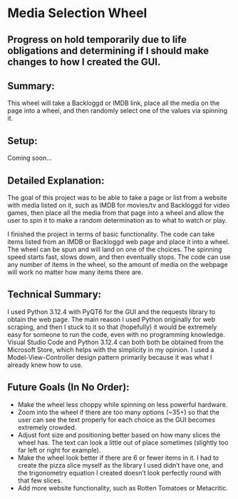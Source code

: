# Media Selection Wheel

## Progress on hold temporarily due to life obligations and determining if I should make changes to how I created the GUI.


## Summary:
This wheel will take a Backloggd or IMDB link, place all the media on the page into a wheel, and then randomly select one of the values via spinning it.


## Setup:
Coming soon...


## Detailed Explanation:
The goal of this project was to be able to take a page or list from a website with media listed on it, such as IMDB for movies/tv and Backloggd for video games, then place all the media from that page into a wheel and allow the user to spin it to make a random determination as to what to watch or play.

I finished the project in terms of basic functionality. The code can take items listed from an IMDB or Backloggd web page and place it into a wheel. The wheel can be spun and will land on one of the choices. The spinning speed starts fast, slows down, and then eventually stops. The code can use any number of items in the wheel, so the amount of media on the webpage will work no matter how many items there are.


## Technical Summary:
I used Python 3.12.4 with PyQT6 for the GUI and the requests library to obtain the web page. The main reason I used Python originally for web scraping, and then I stuck to it so that (hopefully) it would be extremely easy for someone to run the code, even with no programming knowledge. Visual Studio Code and Python 3.12.4 can both both be obtained from the Microsoft Store, which helps with the simplicity in my opinion. I used a Model-View-Controller design pattern primarily because it was what I already knew how to use.


## Future Goals (In No Order):
 - Make the wheel less choppy while spinning on less powerful hardware.
 - Zoom into the wheel if there are too many options (~35+) so that the user can see the text properly for each choice as the GUI becomes extremely crowded.
 - Adjust font size and positioning better based on how many slices the wheel has. The text can look a little out of place sometimes (slightly too far left or right for example).
 - Make the wheel look better if there are 6 or fewer items in it. I had to create the pizza slice myself as the library I used didn’t have one, and the trigonometry equation I created doesn’t look perfectly round with that few slices.
 - Add more website functionality, such as Rotten Tomatoes or Metacritic.
